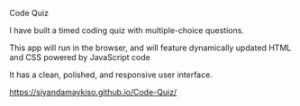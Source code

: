 Code Quiz

I have built a timed coding quiz with multiple-choice questions.

This app will run in the browser, and will feature dynamically updated HTML and CSS powered by JavaScript code 

It has a clean, polished, and responsive user interface.

https://siyandamaykiso.github.io/Code-Quiz/
